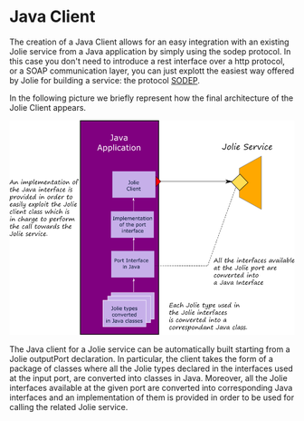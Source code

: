 # Java Client
The creation of a Java Client allows for an easy integration with an existing Jolie service from a Java application by simply using the sodep protocol. In this case you don't need to introduce a rest interface over a http protocol, or a SOAP communication layer, you can just explott the easiest way offered by Jolie for building a service: the protocol [SODEP](../../protocols/sodep.md).

In the following picture we briefly represent how the final architecture of the Jolie Client appears.

![](../.gitbook/assets/jolie_client.png)

The Java client for a Jolie service can be automatically built starting from a Jolie outputPort declaration. In particular, the client takes the form of a package of classes where all the Jolie types declared in the interfaces used at the input port, are converted into classes in Java. Moreover, all the Jolie interfaces available at the given port are converted into corresponding Java interfaces and an implementation of them is provided in order to be used for calling the related Jolie service.








